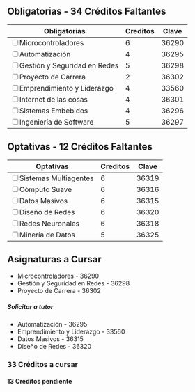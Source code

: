 ## Obligatorias  - 34 Créditos Faltantes

|Obligatorias|Creditos|Clave| 
|---|---|---|
|<input type="checkbox">Microcontroladores|6|36290|
|<input type="checkbox">Automatización|4|36295|
|<input type="checkbox">Gestión y Seguridad en Redes|5|36298|
|<input type="checkbox">Proyecto de Carrera|2|36302|
|<input type="checkbox">Emprendimiento y Liderazgo|4|33560|
|<input type="checkbox">Internet de las cosas|4|36301| 
|<input type="checkbox">Sistemas Embebidos|4|36296|
|<input type="checkbox">Ingeniería de Software|5|36297|



## Optativas - 12 Créditos Faltantes

|Optativas|Creditos|Clave| 
|---|----|---|
|<input type="checkbox">Sistemas Multiagentes|6|36319|
|<input type="checkbox">Cómputo Suave|6|36316|
|<input type="checkbox">Datos Masivos|6|36315|
|<input type="checkbox">Diseño de Redes|6|36320|
|<input type="checkbox">Redes Neuronales|6|36318
|<input type="checkbox">Minería de Datos|5|36325


## Asignaturas a Cursar
- Microcontroladores - 36290
- Gestión y Seguridad en Redes - 36298
- Proyecto de Carrera - 36302
##### Solicitar a tutor
- Automatización - 36295
- Emprendimiento y Liderazgo - 33560
- Datos Masivos - 36315
- Diseño de Redes - 36320 

### 33 Créditos a cursar 
#### 13 Créditos pendiente
